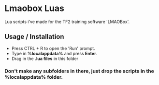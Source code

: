 # Lmaobox Luas
Lua scripts i've made for the TF2 training software 'LMAOBox'.

## Usage / Installation
- Press CTRL + R to open the 'Run' prompt.
- Type in **%localappdata%** and press **Enter**.
- Drag in the **.lua files** in this folder
### Don't make any subfolders in there, just drop the scripts in the %localappdata% folder.
